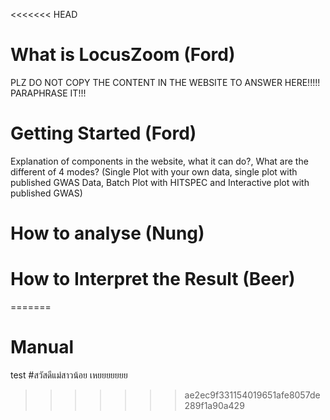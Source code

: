 <<<<<<< HEAD
# What is LocusZoom (Ford)
PLZ DO NOT COPY THE CONTENT IN THE WEBSITE TO ANSWER HERE!!!!! PARAPHRASE IT!!!

# Getting Started (Ford)
Explanation of components in the website, what it can do?, What are the different of 4 modes? (Single Plot with your own data, single plot with published GWAS Data, Batch Plot with HITSPEC and Interactive plot with published GWAS)

# How to analyse (Nung)
# How to Interpret the Result (Beer)
=======
# Manual
test
#สวัสดีแม่สาวน้อย
เหยยยยยยย

>>>>>>> ae2ec9f331154019651afe8057de289f1a90a429
